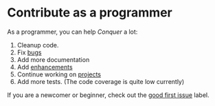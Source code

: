 # Contribute as a programmer

As a programmer, you can help *Conquer* a lot:

1. Cleanup code.
2. Fix [bugs](https://github.com/JCWasmx86/Conquer/labels/bug)
3. Add more documentation
4. Add [enhancements](https://github.com/JCWasmx86/Conquer/labels/enhancement)
5. Continue working on [projects](https://github.com/JCWasmx86/Conquer/projects)
6. Add more tests. (The code coverage is quite low currently)

If you are a newcomer or beginner, check out
the [good first issue](https://github.com/JCWasmx86/Conquer/labels/good%20first%20issue) label.